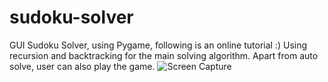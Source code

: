 # sudoku-solver
GUI Sudoku Solver, using Pygame, following is an online tutorial :)
Using  recursion and backtracking for the main solving algorithm.
Apart from auto solve, user can also play the game.
![Screen Capture](https://github.com/robovirmani/sudoku-solver/blob/master/sudoku_ss.png)
